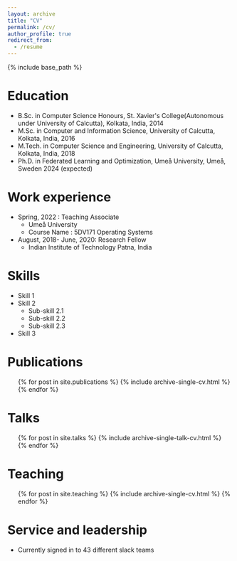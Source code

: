 ```yaml
---
layout: archive
title: "CV"
permalink: /cv/
author_profile: true
redirect_from:
  - /resume
---
```


{% include base_path %}

Education
======
* B.Sc. in Computer Science Honours, St. Xavier's College(Autonomous under University of Calcutta), Kolkata, India, 2014
* M.Sc. in Computer and Information Science, University of Calcutta, Kolkata, India, 2016
* M.Tech. in Computer Science and Engineering, University of Calcutta, Kolkata, India, 2018
* Ph.D. in Federated Learning and Optimization, Umeå University, Umeå, Sweden 2024 (expected)

Work experience
======
* Spring, 2022 : Teaching Associate
  * Umeå University
  * Course Name : 5DV171 Operating Systems
* August, 2018- June, 2020: Research Fellow
  * Indian Institute of Technology Patna, India


  
Skills
======
* Skill 1
* Skill 2
  * Sub-skill 2.1
  * Sub-skill 2.2
  * Sub-skill 2.3
* Skill 3

Publications
======
  <ul>{% for post in site.publications %}
    {% include archive-single-cv.html %}
  {% endfor %}</ul>
  
Talks
======
  <ul>{% for post in site.talks %}
    {% include archive-single-talk-cv.html %}
  {% endfor %}</ul>
  
Teaching
======
  <ul>{% for post in site.teaching %}
    {% include archive-single-cv.html %}
  {% endfor %}</ul>
  
Service and leadership
======
* Currently signed in to 43 different slack teams
